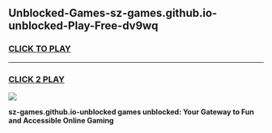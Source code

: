 
## Unblocked-Games-sz-games.github.io-unblocked-Play-Free-dv9wq
<h3>
<a href="https://premium76.site?title=sz-games.github.io-unblocked&ref=18A1">CLICK TO PLAY</a></h3>
<hr>

<h3>
<a href="https://premium76.site?title=sz-games.github.io-unblocked&ref=18A1">CLICK 2 PLAY</a>
  
</h3>

<a href="https://premium76.site?title=sz-games.github.io-unblocked&ref=18A1"><img src="https://clearcache.store/games.png"></a>


**sz-games.github.io-unblocked games unblocked: Your Gateway to Fun and Accessible Online Gaming**
